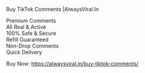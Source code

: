 Buy TikTok Comments |AlwaysViral.In

Premium Comments <br/>
All Real & Active <br/>
100% Safe & Secure <br/>
Refill Guaranteed <br/>
Non-Drop Comments <br/>
Quick Delivery<br/>

Buy Now: https://alwaysviral.in/buy-tiktok-comments/

